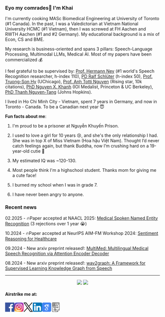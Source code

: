 ### Eyo my comrades👋 I'm Khai

I'm currently cooking MASc Biomedical Engineering at University of Toronto (#1 Canada).
In the past, I was a Valedictorian at Vietnam National University HCMC (#1 Vietnam), then I was screwed at FH Aachen and RWTH Aachen (#1 and #2 Germany). My educational background is a mix of Econ, CS and BME.

My research is business-oriented and spans 3 pillars: Speech-Language Processing, Multimodal LLMs, Medical AI. Most of my papers have been commercialized :moneybag:

I feel grateful to be supervised by: [Prof. Hermann Ney](https://scholar.google.de/citations?user=6C8rf-0AAAAJ&hl=de) (\#1 world's Speech Recognition researcher, h-index 110), [PD Ralf Schlüter](https://scholar.google.de/citations?user=JmuAC9oAAAAJ&hl=de) (h-index 50), [Prof. Truong-Son Hy](https://scholar.google.com/citations?user=JiKBo6UAAAAJ&hl=en) (UChicago), [Prof. Anh Totti Nguyen](https://scholar.google.com/citations?user=EQw8d9AAAAAJ&hl=en) (Rising star, 10k citations), [PhD Nguyen X. Khanh](https://scholar.google.com/citations?user=SmqouhIAAAAJ) (IOI Medalist, Princeton & UC Berkeley), [PhD Thanh Nguyen-Tang](https://scholar.google.co.kr/citations?user=UrTlMiwAAAAJ&hl=en) (Johns Hopkins). 

I lived in Ho Chi Minh City - Vietnam, spent 7 years in Germany, and now in Toronto - Canada. To be a Canadian next year :innocent:

**Fun facts about me**:

1. I'm proud to be a prisoner at Nguyễn Khuyến Prison.
   
2. I used to love a girl for 10 years :cry:, and she's the only relationship I had. She was in top X of Miss Vietnam (Hoa hậu Việt Nam). Thought I’d never catch feelings again, but thank Buddha, now I’m crushing hard on a 19-year-old cutie :smiling_face_with_three_hearts:

3. My estimated IQ was ~120-130.

4. Most people think I'm a highschool student. Thanks mom for giving me a cute face!

5. I burned my school when I was in grade 7.

6. I have never been angry to anyone.

### Recent news

02.2025 - 🔥Paper accepted at NAACL 2025: [Medical Spoken Named Entity Recognition](https://arxiv.org/abs/2406.13337) (3 rejections over 1 year :sob:)

10.2024 - 🔥Paper accepted at NeurIPS AIM-FM Workshop 2024: [Sentiment Reasoning for Healthcare](https://arxiv.org/abs/2407.21054)

09.2024 - New arxiv preprint released!: [MultiMed: Multilingual Medical Speech Recognition via Attention Encoder Decoder](https://arxiv.org/abs/2409.14074)

08.2024 - New arxiv preprint released!: [wav2graph: A Framework for Supervised Learning Knowledge Graph from Speech](https://arxiv.org/abs/2408.04174)

<!---
<p align="center">
  <img align="right" src="https://visitor-badge.laobi.icu/badge?page_id=leduckhai.leduckhai"> 
  <img align="left" alt="Python" src="https://img.shields.io/badge/python%20-%2314354C.svg?&style=for-the-badge&logo=python&logoColor=white"/> 
  <img align="left" alt="MATLAB" src="https://img.shields.io/badge/matlab%20-%23E34F26.svg?&style=for-the-badge&logo=matlab&logoColor=white"/> 
  <img align="left" alt="Java" src="https://img.shields.io/badge/java-%23ED8B00.svg?&style=for-the-badge&logo=java&logoColor=white"/>  
</p>
-->

-------------------
<p align="center">
  <img src="https://github-readme-stats.vercel.app/api?username=leduckhai&show_icons=true&theme=default&count_private=true" height="150"/> <img src="https://github-readme-stats.vercel.app/api/top-langs/?username=leduckhai&show_icons=true&theme=default&&langs_count=10" height="150"/>
</p>

#### Airstrike me at:
[<img align="left" alt="Facebook" src="https://github.com/leduckhai/leduckhai/blob/main/icons/facebook-icon.png" width="30"/>](https://www.facebook.com/techmonzter/)
[<img align="left" alt="Instagram" src="https://github.com/leduckhai/leduckhai/blob/main/icons/instagram-icon.jfif" width="30"/>](https://www.instagram.com/_techmonzter_/)
[<img align="left" alt="X" src="https://github.com/leduckhai/leduckhai/blob/main/icons/x-icon.png" width="30"/>](https://twitter.com/_leduckhai_)
[<img align="left" alt="LinkedIn" src="https://github.com/leduckhai/leduckhai/blob/main/icons/linkedin-icon.png" width="30"/>](https://www.linkedin.com/in/khaileduc/)
[<img align="left" alt="GoogleScholar" src="https://github.com/leduckhai/leduckhai/blob/main/google-scholar-icon.png" width="30"/>](https://scholar.google.de/citations?user=DfAzEe0AAAAJ&hl=en)
[<img align="left" alt="MyCV" src="https://github.com/leduckhai/leduckhai/blob/main/icons/my-cv-icon.png" width="30"/>](https://github.com/leduckhai/leduckhai/blob/main/Academic_CV_LeDucKhai.pdf)

